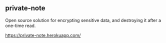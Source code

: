 ## private-note

Open source solution for encrypting sensitive data, and destroying it after a one-time read.

https://private-note.herokuapp.com/